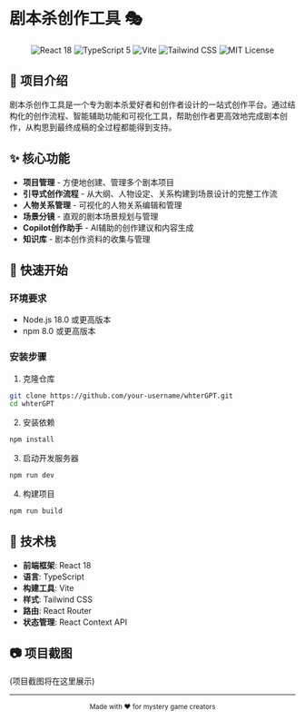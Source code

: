 # 剧本杀创作工具 🎭

<div align="center">
  <img src="https://img.shields.io/badge/React-18-blue?logo=react" alt="React 18" />
  <img src="https://img.shields.io/badge/TypeScript-5-blue?logo=typescript" alt="TypeScript 5" />
  <img src="https://img.shields.io/badge/Vite-latest-646CFF?logo=vite" alt="Vite" />
  <img src="https://img.shields.io/badge/Tailwind_CSS-latest-38B2AC?logo=tailwind-css" alt="Tailwind CSS" />
  <img src="https://img.shields.io/badge/License-MIT-green" alt="MIT License" />
</div>

## 📝 项目介绍

剧本杀创作工具是一个专为剧本杀爱好者和创作者设计的一站式创作平台。通过结构化的创作流程、智能辅助功能和可视化工具，帮助创作者更高效地完成剧本创作，从构思到最终成稿的全过程都能得到支持。

## ✨ 核心功能

- **项目管理** - 方便地创建、管理多个剧本项目
- **引导式创作流程** - 从大纲、人物设定、关系构建到场景设计的完整工作流
- **人物关系管理** - 可视化的人物关系编辑和管理
- **场景分镜** - 直观的剧本场景规划与管理
- **Copilot创作助手** - AI辅助的创作建议和内容生成
- **知识库** - 剧本创作资料的收集与管理

## 🚀 快速开始

### 环境要求

- Node.js 18.0 或更高版本
- npm 8.0 或更高版本

### 安装步骤

1. 克隆仓库
```bash
git clone https://github.com/your-username/whterGPT.git
cd whterGPT
```

2. 安装依赖
```bash
npm install
```

3. 启动开发服务器
```bash
npm run dev
```

4. 构建项目
```bash
npm run build
```

## 🔧 技术栈

- **前端框架**: React 18
- **语言**: TypeScript
- **构建工具**: Vite
- **样式**: Tailwind CSS
- **路由**: React Router
- **状态管理**: React Context API

## 📷 项目截图

(项目截图将在这里展示)

---

<div align="center">
  <sub>Made with ❤️ for mystery game creators</sub>
</div>
